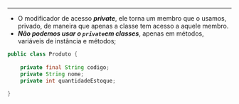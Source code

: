 ___
- O modificador de acesso ***private***, ele torna um membro que o usamos, privado, de maneira que apenas a classe tem acesso a aquele membro.
- ***Não podemos usar o `private`em classes***, apenas em métodos, variáveis de instância e métodos;
```java
public class Produto {
	
	private final String codigo;
	private String nome;
	private int quantidadeEstoque;
	
}
```
